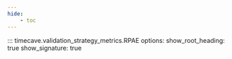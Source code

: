 ```yaml
---
hide:
    - toc
---
```


::: timecave.validation_strategy_metrics.RPAE
    options:
        show_root_heading: true
        show_signature: true